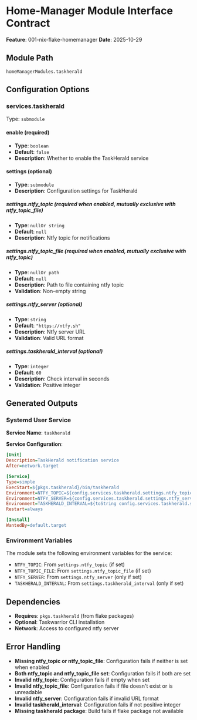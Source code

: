# Home-Manager Module Interface Contract

**Feature**: 001-nix-flake-homemanager
**Date**: 2025-10-29

## Module Path

`homeManagerModules.taskherald`

## Configuration Options

### services.taskherald

Type: `submodule`

#### enable (required)

- **Type**: `boolean`
- **Default**: `false`
- **Description**: Whether to enable the TaskHerald service

#### settings (optional)

- **Type**: `submodule`
- **Description**: Configuration settings for TaskHerald

##### settings.ntfy_topic (required when enabled, mutually exclusive with ntfy_topic_file)

- **Type**: `nullOr string`
- **Default**: `null`
- **Description**: Ntfy topic for notifications

##### settings.ntfy_topic_file (required when enabled, mutually exclusive with ntfy_topic)

- **Type**: `nullOr path`
- **Default**: `null`
- **Description**: Path to file containing ntfy topic
- **Validation**: Non-empty string

##### settings.ntfy_server (optional)

- **Type**: `string`
- **Default**: `"https://ntfy.sh"`
- **Description**: Ntfy server URL
- **Validation**: Valid URL format

##### settings.taskherald_interval (optional)

- **Type**: `integer`
- **Default**: `60`
- **Description**: Check interval in seconds
- **Validation**: Positive integer

## Generated Outputs

### Systemd User Service

**Service Name**: `taskherald`

**Service Configuration**:

```ini
[Unit]
Description=TaskHerald notification service
After=network.target

[Service]
Type=simple
ExecStart=${pkgs.taskherald}/bin/taskherald
Environment=NTFY_TOPIC=${config.services.taskherald.settings.ntfy_topic}
Environment=NTFY_SERVER=${config.services.taskherald.settings.ntfy_server}
Environment=TASKHERALD_INTERVAL=${toString config.services.taskherald.settings.taskherald_interval}
Restart=always

[Install]
WantedBy=default.target
```

### Environment Variables

The module sets the following environment variables for the service:

- `NTFY_TOPIC`: From `settings.ntfy_topic` (if set)
- `NTFY_TOPIC_FILE`: From `settings.ntfy_topic_file` (if set)
- `NTFY_SERVER`: From `settings.ntfy_server` (only if set)
- `TASKHERALD_INTERVAL`: From `settings.taskherald_interval` (only if set)

## Dependencies

- **Requires**: `pkgs.taskherald` (from flake packages)
- **Optional**: Taskwarrior CLI installation
- **Network**: Access to configured ntfy server

## Error Handling

- **Missing ntfy_topic or ntfy_topic_file**: Configuration fails if neither is set when enabled
- **Both ntfy_topic and ntfy_topic_file set**: Configuration fails if both are set
- **Invalid ntfy_topic**: Configuration fails if empty when set
- **Invalid ntfy_topic_file**: Configuration fails if file doesn't exist or is unreadable
- **Invalid ntfy_server**: Configuration fails if invalid URL format
- **Invalid taskherald_interval**: Configuration fails if not positive integer
- **Missing taskherald package**: Build fails if flake package not available
